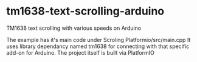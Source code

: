 # tm1638-text-scrolling-arduino
TM1638 text scrolling with various speeds on Arduino

The example has it's main code under Scroling Platformio/src/main.cpp 
It uses library dependancy named tm1638 for connecting with that specific add-on for Arduino.
The project itself is built via PlatformIO
